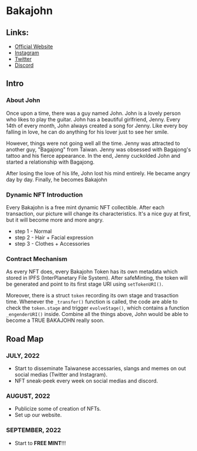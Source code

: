 # Bakajohn 
## Links:
- [Official Website](https://timkuo25.github.io/bakajohn/)
- [Instagram](https://www.instagram.com/bakajohn8917/)
- [Twitter](https://twitter.com/johnbaka19)
- [Discord](https://discord.gg/Ck69thuxtx)

## Intro
### About John
Once upon a time, there was a guy named John. John is a lovely person who likes to play the guitar. John has a beautiful girlfriend, Jenny. Every 14th of every month, John always created a song for Jenny. Like every boy falling in love, he can do anything for his lover just to see her smile.

However, things were not going well all the time. Jenny was attracted to another guy, "Bagajong" from Taiwan. Jenny was obsessed with Bagajong's tattoo and his fierce appearance. In the end, Jenny cuckolded John and started a relationship with Bagajong.

After losing the love of his life, John lost his mind entirely. He became angry day by day. Finally, he becomes Bakajohn

### Dynamic NFT Introduction 
Every Bakajohn is a free mint dynamic NFT collectible. After each transaction, our picture will change its characteristics. It's a nice guy at first, but it will become more and more angry.

- step 1 - Normal
- step 2 - Hair + Facial expression
- step 3 - Clothes + Accessories

### Contract Mechanism
As every NFT does, every Bakajohn Token has its own metadata which stored in IPFS (InterPlanetary File System). After safeMinting, the token will be generated and point to its first stage URI using `setTokenURI()`.

Moreover, there is a struct `token` recording its own stage and trasaction time. Whenever the `_transfer()` function is called, the code are able to check the `token.stage` and trigger `evolveStage()`, which contains a function `_engenderURI()` inside. Combine all the things above, John would be able to become a TRUE BAKAJOHN really soon.

## Road Map
### JULY, 2022
- Start to disseminate Taiwanese accessaries, slangs and memes on out social medias (Twitter and Instagram).
- NFT sneak-peek every week on social medias and discord.

### AUGUST, 2022
- Publicize some of creation of NFTs.
- Set up our website.

### SEPTEMBER, 2022
- Start to **FREE MINT**!!!
